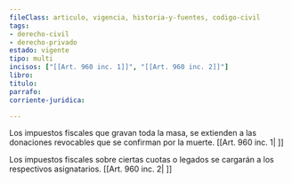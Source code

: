 ```yaml
---
fileClass: articulo, vigencia, historia-y-fuentes, codigo-civil
tags:
- derecho-civil
- derecho-privado
estado: vigente
tipo: multi
incisos: ["[[Art. 960 inc. 1]]", "[[Art. 960 inc. 2]]"]
libro:
titulo:
parrafo:
corriente-juridica:

---
```

Los impuestos fiscales que gravan toda la masa, se extienden a las donaciones revocables que se confirman por la muerte. [[Art. 960 inc. 1| ]]

Los impuestos fiscales sobre ciertas cuotas o legados se cargarán a los respectivos asignatarios. [[Art. 960 inc. 2| ]]